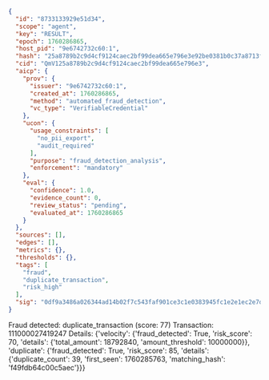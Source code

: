 ```json
{
  "id": "8733133929e51d34",
  "scope": "agent",
  "key": "RESULT",
  "epoch": 1760286865,
  "host_pid": "9e6742732c60:1",
  "hash": "25a8789b2c9d4cf9124caec2bf99dea665e796e3e92be0381b0c37a8713f1715",
  "cid": "QmV125a8789b2c9d4cf9124caec2bf99dea665e796e3",
  "aicp": {
    "prov": {
      "issuer": "9e6742732c60:1",
      "created_at": 1760286865,
      "method": "automated_fraud_detection",
      "vc_type": "VerifiableCredential"
    },
    "ucon": {
      "usage_constraints": [
        "no_pii_export",
        "audit_required"
      ],
      "purpose": "fraud_detection_analysis",
      "enforcement": "mandatory"
    },
    "eval": {
      "confidence": 1.0,
      "evidence_count": 0,
      "review_status": "pending",
      "evaluated_at": 1760286865
    }
  },
  "sources": [],
  "edges": [],
  "metrics": {},
  "thresholds": {},
  "tags": [
    "fraud",
    "duplicate_transaction",
    "risk_high"
  ],
  "sig": "0df9a3486a026344ad14b02f7c543faf901ce3c1e0383945fc1e2e1ec2e7d296"
}
```

Fraud detected: duplicate_transaction (score: 77)
Transaction: 111000027419247
Details: {'velocity': {'fraud_detected': True, 'risk_score': 70, 'details': {'total_amount': 18792840, 'amount_threshold': 10000000}}, 'duplicate': {'fraud_detected': True, 'risk_score': 85, 'details': {'duplicate_count': 39, 'first_seen': 1760285763, 'matching_hash': 'f49fdb64c00c5aec'}}}